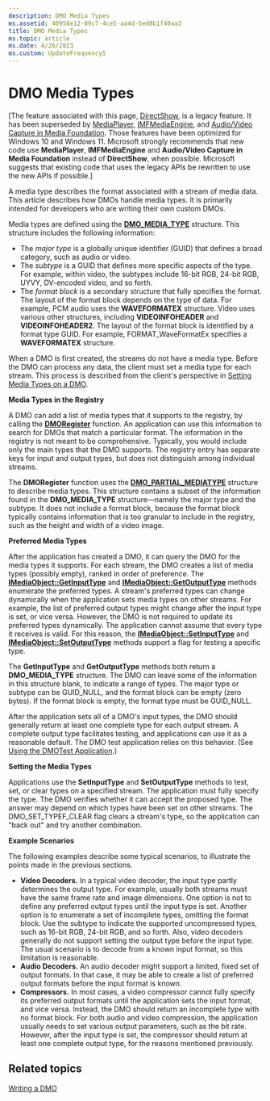 ```yaml
---
description: DMO Media Types
ms.assetid: 40958e12-09c7-4ce5-aa4d-5ed8b1f40aa3
title: DMO Media Types
ms.topic: article
ms.date: 4/26/2023
ms.custom: UpdateFrequency5
---
```


# DMO Media Types

\[The feature associated with this page, [DirectShow](/windows/win32/directshow/directshow), is a legacy feature. It has been superseded by [MediaPlayer](/uwp/api/Windows.Media.Playback.MediaPlayer), [IMFMediaEngine](/windows/win32/api/mfmediaengine/nn-mfmediaengine-imfmediaengine), and [Audio/Video Capture in Media Foundation](windows/win32/medfound/audio-video-capture-in-media-foundation). Those features have been optimized for Windows 10 and Windows 11. Microsoft strongly recommends that new code use **MediaPlayer**, **IMFMediaEngine** and **Audio/Video Capture in Media Foundation** instead of **DirectShow**, when possible. Microsoft suggests that existing code that uses the legacy APIs be rewritten to use the new APIs if possible.\]

A media type describes the format associated with a stream of media data. This article describes how DMOs handle media types. It is primarily intended for developers who are writing their own custom DMOs.

Media types are defined using the [**DMO\_MEDIA\_TYPE**](/previous-versions/windows/desktop/api/mediaobj/ns-mediaobj-dmo_media_type) structure. This structure includes the following information:

-   The *major type* is a globally unique identifier (GUID) that defines a broad category, such as audio or video.
-   The *subtype* is a GUID that defines more specific aspects of the type. For example, within video, the subtypes include 16-bit RGB, 24-bit RGB, UYVY, DV-encoded video, and so forth.
-   The *format block* is a secondary structure that fully specifies the format. The layout of the format block depends on the type of data. For example, PCM audio uses the **WAVEFORMATEX** structure. Video uses various other structures, including **VIDEOINFOHEADER** and **VIDEOINFOHEADER2**. The layout of the format block is identified by a format type GUID. For example, FORMAT\_WaveFormatEx specifies a **WAVEFORMATEX** structure.

When a DMO is first created, the streams do not have a media type. Before the DMO can process any data, the client must set a media type for each stream. This process is described from the client's perspective in [Setting Media Types on a DMO](setting-media-types-on-a-dmo.md).

**Media Types in the Registry**

A DMO can add a list of media types that it supports to the registry, by calling the [**DMORegister**](/previous-versions/windows/desktop/api/Dmoreg/nf-dmoreg-dmoregister) function. An application can use this information to search for DMOs that match a particular format. The information in the registry is not meant to be comprehensive. Typically, you would include only the main types that the DMO supports. The registry entry has separate keys for input and output types, but does not distinguish among individual streams.

The **DMORegister** function uses the [**DMO\_PARTIAL\_MEDIATYPE**](/previous-versions/windows/desktop/api/Dmoreg/ns-dmoreg-dmo_partial_mediatype) structure to describe media types. This structure contains a subset of the information found in the **DMO\_MEDIA\_TYPE** structure—namely the major type and the subtype. It does not include a format block, because the format block typically contains information that is too granular to include in the registry, such as the height and width of a video image.

**Preferred Media Types**

After the application has created a DMO, it can query the DMO for the media types it supports. For each stream, the DMO creates a list of media types (possibly empty), ranked in order of preference. The [**IMediaObject::GetInputType**](/previous-versions/windows/desktop/api/Mediaobj/nf-mediaobj-imediaobject-getinputtype) and [**IMediaObject::GetOutputType**](/previous-versions/windows/desktop/api/Mediaobj/nf-mediaobj-imediaobject-getoutputtype) methods enumerate the preferred types. A stream's preferred types can change dynamically when the application sets media types on other streams. For example, the list of preferred output types might change after the input type is set, or vice versa. However, the DMO is not required to update its preferred types dynamically. The application cannot assume that every type it receives is valid. For this reason, the [**IMediaObject::SetInputType**](/previous-versions/windows/desktop/api/Mediaobj/nf-mediaobj-imediaobject-setinputtype) and [**IMediaObject::SetOutputType**](/previous-versions/windows/desktop/api/Mediaobj/nf-mediaobj-imediaobject-setoutputtype) methods support a flag for testing a specific type.

The **GetInputType** and **GetOutputType** methods both return a **DMO\_MEDIA\_TYPE** structure. The DMO can leave some of the information in this structure blank, to indicate a range of types. The major type or subtype can be GUID\_NULL, and the format block can be empty (zero bytes). If the format block is empty, the format type must be GUID\_NULL.

After the application sets all of a DMO's input types, the DMO should generally return at least one complete type for each output stream. A complete output type facilitates testing, and applications can use it as a reasonable default. The DMO test application relies on this behavior. (See [Using the DMOTest Application](using-the-dmotest-application.md).)

**Setting the Media Types**

Applications use the **SetInputType** and **SetOutputType** methods to test, set, or clear types on a specified stream. The application must fully specify the type. The DMO verifies whether it can accept the proposed type. The answer may depend on which types have been set on other streams. The DMO\_SET\_TYPEF\_CLEAR flag clears a stream's type, so the application can "back out" and try another combination.

**Example Scenarios**

The following examples describe some typical scenarios, to illustrate the points made in the previous sections.

-   **Video Decoders.** In a typical video decoder, the input type partly determines the output type. For example, usually both streams must have the same frame rate and image dimensions. One option is not to define any preferred output types until the input type is set. Another option is to enumerate a set of incomplete types, omitting the format block. Use the subtype to indicate the supported uncompressed types, such as 16-bit RGB, 24-bit RGB, and so forth. Also, video decoders generally do not support setting the output type before the input type. The usual scenario is to decode from a known input format, so this limitation is reasonable.
-   **Audio Decoders.** An audio decoder might support a limited, fixed set of output formats. In that case, it may be able to create a list of preferred output formats before the input format is known.
-   **Compressors.** In most cases, a video compressor cannot fully specify its preferred output formats until the application sets the input format, and vice versa. Instead, the DMO should return an incomplete type with no format block. For both audio and video compression, the application usually needs to set various output parameters, such as the bit rate. However, after the input type is set, the compressor should return at least one complete output type, for the reasons mentioned previously.

## Related topics

<dl> <dt>

[Writing a DMO](writing-a-dmo.md)
</dt> </dl>

 

 



